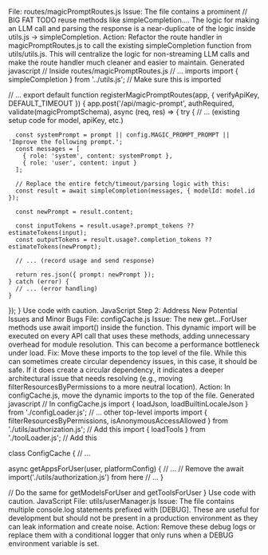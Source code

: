 File: routes/magicPromptRoutes.js
Issue: The file contains a prominent // BIG FAT TODO reuse methods like simpleCompletion.... The logic for making an LLM call and parsing the response is a near-duplicate of the logic inside utils.js -> simpleCompletion.
Action:
Refactor the route handler in magicPromptRoutes.js to call the existing simpleCompletion function from utils/utils.js.
This will centralize the logic for non-streaming LLM calls and make the route handler much cleaner and easier to maintain.
Generated javascript
// Inside routes/magicPromptRoutes.js
// ... imports
import { simpleCompletion } from '../utils.js'; // Make sure this is imported

// ...
export default function registerMagicPromptRoutes(app, { verifyApiKey, DEFAULT_TIMEOUT }) {
app.post('/api/magic-prompt', authRequired, validate(magicPromptSchema), async (req, res) => {
try {
// ... (existing setup code for model, apiKey, etc.)

      const systemPrompt = prompt || config.MAGIC_PROMPT_PROMPT || 'Improve the following prompt.';
      const messages = [
        { role: 'system', content: systemPrompt },
        { role: 'user', content: input }
      ];

      // Replace the entire fetch/timeout/parsing logic with this:
      const result = await simpleCompletion(messages, { modelId: model.id });

      const newPrompt = result.content;

      const inputTokens = result.usage?.prompt_tokens ?? estimateTokens(input);
      const outputTokens = result.usage?.completion_tokens ?? estimateTokens(newPrompt);

      // ... (record usage and send response)

      return res.json({ prompt: newPrompt });
    } catch (error) {
      // ... (error handling)
    }

});
}
Use code with caution.
JavaScript
Step 2: Address New Potential Issues and Minor Bugs
File: configCache.js
Issue: The new get...ForUser methods use await import() inside the function. This dynamic import will be executed on every API call that uses these methods, adding unnecessary overhead for module resolution. This can become a performance bottleneck under load.
Fix: Move these imports to the top level of the file. While this can sometimes create circular dependency issues, in this case, it should be safe. If it does create a circular dependency, it indicates a deeper architectural issue that needs resolving (e.g., moving filterResourcesByPermissions to a more neutral location).
Action:
In configCache.js, move the dynamic imports to the top of the file.
Generated javascript
// In configCache.js
import { loadJson, loadBuiltinLocaleJson } from './configLoader.js';
// ... other top-level imports
import { filterResourcesByPermissions, isAnonymousAccessAllowed } from './utils/authorization.js'; // Add this
import { loadTools } from './toolLoader.js'; // Add this

class ConfigCache {
// ...

async getAppsForUser(user, platformConfig) {
// ...
// Remove the await import('./utils/authorization.js') from here
// ...
}

// Do the same for getModelsForUser and getToolsForUser
}
Use code with caution.
JavaScript
File: utils/userManager.js
Issue: The file contains multiple console.log statements prefixed with [DEBUG]. These are useful for development but should not be present in a production environment as they can leak information and create noise.
Action: Remove these debug logs or replace them with a conditional logger that only runs when a DEBUG environment variable is set.
